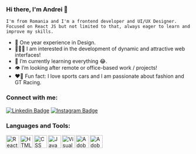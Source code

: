 ### Hi there, I'm Andrei 👋

    I'm from Romania and I'm a frontend developer and UI/UX Designer. Focused on React JS but not limited to that, always eager to learn and improve my skills.

- 🎨 One year experience in Design.
- 🧑🏽‍💻 I am interested in the development of dynamic and attractive web interfaces!
- 🌱 I’m currently learning everything 😂.
- 👁️ I’m looking after remote or office-based work / projects!
- ❤️‍🔥 Fun fact: I love sports cars and I am passionate about fashion and GT Racing.

### Connect with me:

[![Linkedin Badge](https://img.shields.io/badge/Turcu_Andrei-blue?style=flat-square&logo=Linkedin&logoColor=white&link=https://www.linkedin.com/in/popescu-andrei-bb960620a/)](https://www.linkedin.com/in/turcuandrei/)
[![Instagram Badge](https://img.shields.io/badge/turcuatr-cd486b?style=flat-square&logo=Instagram&logoColor=white&link=https://www.instagram.com/popica___/)](https://www.instagram.com/turcuatr/)

### Languages and Tools:

<img align="left" alt="React js" width="35px" src="https://github.com/atr55/atr55/assets/129383573/4593127f-44f6-4442-92a1-8e637a40d741" />
<img align="left" alt="HTML" width="35px" src="https://github.com/atr55/atr55/assets/129383573/f8630333-b3be-474e-b737-349841c22326" />
<img align="left" alt="CSS" width="35px" src="https://github.com/atr55/atr55/assets/129383573/a883d599-c265-4afb-8446-3a461bd49ef6" />
<img align="left" alt="JavaScript" width="35px" src="https://github.com/atr55/atr55/assets/129383573/a478cf56-d3e3-4377-86d3-4164365b9daf" />
<img align="left" alt="Visual Studio Code" width="35px" src="https://github.com/atr55/atr55/assets/129383573/4d897f28-ba01-4626-ae26-6bf64e22424c" />
<img align="left" alt="Adobe XD" width="35px" src="https://github.com/atr55/atr55/assets/129383573/f60c5c75-9d00-476e-8f1d-d465a586b965" />
<img align="left" alt="Adobe Illustrator" width="35px" src="https://github.com/atr55/atr55/assets/129383573/88afbd9a-afe6-4958-86fd-a060d9ad8ff8" />
